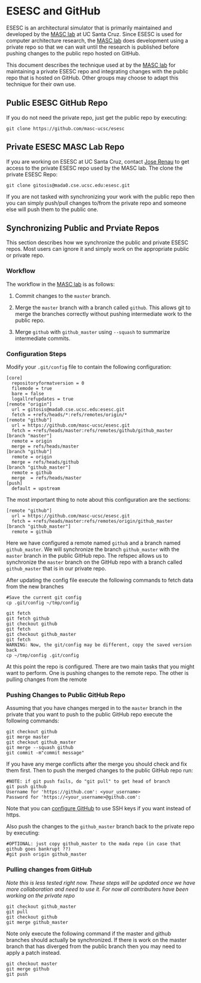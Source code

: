 # ESESC and GitHub

ESESC is an architectural simulator that is primarily maintained and developed
by the [MASC lab][masc] at UC Santa Cruz.  Since ESESC is used for computer
architecture research, the [MASC lab][masc] does development using a private
repo so that we can wait until the research is published before pushing changes
to the public repo hosted on GitHub.

This document describes the technique used at by the [MASC lab][masc] for maintaining
a private ESESC repo and integrating changes with the public repo
that is hosted on GitHub.  Other groups may choose to adapt this
technique for their own use.

## Public ESESC GitHub Repo

If you do not need the private repo, just get the public repo by executing:

    git clone https://github.com/masc-ucsc/esesc

## Private ESESC MASC Lab Repo

If you are working on ESESC at UC Santa Cruz, contact [Jose Renau](http://users.soe.ucsc.edu/~renau/)
to get access to the private ESESC repo used by the MASC lab. The clone the private ESESC Repo:

    git clone gitosis@mada0.cse.ucsc.edu:esesc.git

If you are not tasked with synchronizing your work with the public repo then
you can simply push/pull changes to/from the private repo and someone else
will push them to the public one.

## Synchronizing Public and Prviate Repos 

This section describes how we synchronize the public and private ESESC repos.
Most users can ignore it and simply work on the appropriate public or private 
repo.  

### Workflow

The workflow in the [MASC lab][masc] is as follows:

1. Commit changes to the `master` branch.

2. Merge the `master` branch with a branch called `github`.  This allows git to merge
the branches correctly without pushing intermediate work to the public repo.

3. Merge `github` with `github_master` using `--squash` to summarize intermediate commits.

### Configuration Steps

Modify your `.git/config` file to contain the following configuration:

    [core]
      repositoryformatversion = 0
      filemode = true
      bare = false
      logallrefupdates = true
    [remote "origin"]
      url = gitosis@mada0.cse.ucsc.edu:esesc.git
      fetch = +refs/heads/*:refs/remotes/origin/*
    [remote "github"]
      url = https://github.com/masc-ucsc/esesc.git
      fetch = +refs/heads/master:refs/remotes/github/github_master
    [branch "master"]
      remote = origin
      merge = refs/heads/master
    [branch "github"]
      remote = origin
      merge = refs/heads/github
    [branch "github_master"]
      remote = github 
      merge  = refs/heads/master
    [push]
      default = upstream

The most important thing to note about this configuration are the sections:

    [remote "github"]
      url = https://github.com/masc-ucsc/esesc.git
      fetch = +refs/heads/master:refs/remotes/origin/github_master
    [branch "github_master"]
      remote = github 

Here we have configured a remote named `github` and a branch named
`github_master`. We will synchronize the branch `github_master` with the
`master` branch in the public GitHub repo.  The refspec allows us to synchronize
the `master` branch on the GitHub repo with a branch called `github_master` that
is in our private repo.

After updating the config file execute the following commands to fetch data from the new branches

    #Save the current git config
    cp .git/config ~/tmp/config

    git fetch
    git fetch github
    git checkout github
    git fetch
    git checkout github_master
    git fetch
    WARNING: Now, the git/config may be different, copy the saved version back
    cp ~/tmp/config .git/config

At this point the repo is configured.  There are two main tasks that you might
want to perform.  One is pushing changes to the remote repo.  The other is
pulling changes from the remote

### Pushing Changes to Public GitHub Repo

Assuming that you have changes merged in to the `master` branch in the private that you want
to push to the public GitHub repo execute the following commands:

    git checkout github
    git merge master
    git checkout github_master
    git merge --squash github
    git commit -m"commit message"

If you have any merge conflicts after the merge you should check and fix them
first.  Then to push the merged changes to the public GitHub repo run:

    #NOTE: if git push fails, do "git pull" to get head of branch
    git push github
    Username for 'https://github.com': <your_username>
    Password for 'https://<your_username>@github.com': 

Note that you can [configure GitHub](https://help.github.com/articles/generating-ssh-keys)
to use SSH keys if you want instead of https.

Also push the changes to the `github_master` branch back to the private repo by
executing:

    #OPTIONAL: just copy github_master to the mada repo (in case that github goes bankrupt ??)
    #git push origin github_master


### Pulling changes from GitHub

*Note this is less tested right now.  These steps will be updated once we have
more collaboration and need to use it.  For now all contributers have been
working on the private repo*

    git checkout github_master
    git pull
    git checkout github
    git merge github_master

Note only execute the following command if the master and github branches
should actually be synchronized.  If there is work on the master branch that
has diverged from the public branch then you may need to apply a patch instead.

    git checkout master
    git merge github
    git push

[masc]: http://masc.soe.ucsc.edu/
